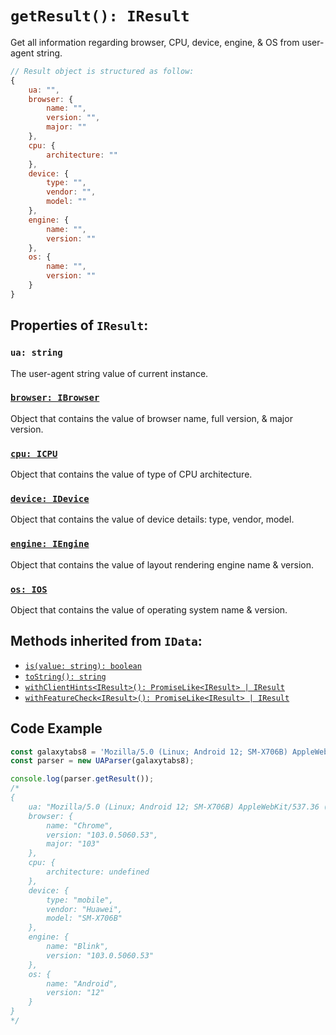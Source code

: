 # `getResult(): IResult`

Get all information regarding browser, CPU, device, engine, & OS from user-agent string.

```js
// Result object is structured as follow:
{ 
    ua: "", 
    browser: { 
        name: "", 
        version: "",
        major: ""
    }, 
    cpu: {
        architecture: ""
    }, 
    device: {
        type: "",
        vendor: "",
        model: ""
    }, 
    engine: {
        name: "",
        version: ""
    }, 
    os: {
        name: "",
        version: ""
    }
}
```

## Properties of `IResult`:

### `ua: string`

The user-agent string value of current instance.

### [`browser: IBrowser`](/api/main/get-browser)

Object that contains the value of browser name, full version, & major version.

### [`cpu: ICPU`](/api/main/get-cpu)

Object that contains the value of type of CPU architecture.

### [`device: IDevice`](/api/main/get-device)

Object that contains the value of device details: type, vendor, model.

### [`engine: IEngine`](/api/main/get-engine)

Object that contains the value of layout rendering engine name & version.

### [`os: IOS`](/api/main/get-os)

Object that contains the value of operating system name & version.

## Methods inherited from `IData`:

- [`is(value: string): boolean`](/api/main/idata/is)
- [`toString(): string`](/api/main/idata/to-string)
- [`withClientHints<IResult>(): PromiseLike<IResult> | IResult`](/api/main/idata/with-client-hints)
- [`withFeatureCheck<IResult>(): PromiseLike<IResult> | IResult`](/api/main/idata/with-feature-check)

## Code Example

```js
const galaxytabs8 = 'Mozilla/5.0 (Linux; Android 12; SM-X706B) AppleWebKit/537.36 (KHTML, like Gecko) Chrome/103.0.5060.53 Safari/537.36'
const parser = new UAParser(galaxytabs8);

console.log(parser.getResult());
/*
{ 
    ua: "Mozilla/5.0 (Linux; Android 12; SM-X706B) AppleWebKit/537.36 (KHTML, like Gecko) Chrome/103.0.5060.53 Safari/537.36", 
    browser: { 
        name: "Chrome", 
        version: "103.0.5060.53",
        major: "103"
    }, 
    cpu: {
        architecture: undefined
    }, 
    device: {
        type: "mobile",
        vendor: "Huawei",
        model: "SM-X706B"
    },
    engine: {
        name: "Blink",
        version: "103.0.5060.53"
    }, 
    os: {
        name: "Android",
        version: "12"
    }
}
*/
```
